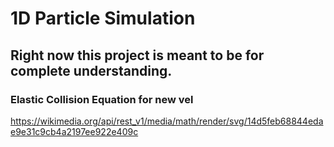 # 1D Particle Simulation
Right now this project is meant to be for complete understanding.
---
### Elastic Collision Equation for new vel
https://wikimedia.org/api/rest_v1/media/math/render/svg/14d5feb68844edae9e31c9cb4a2197ee922e409c
